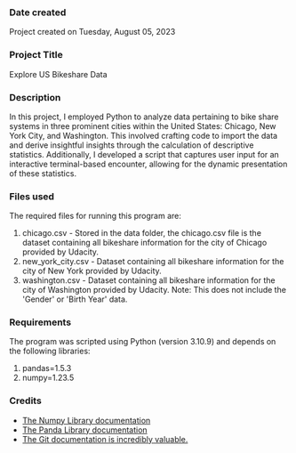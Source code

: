 ### Date created
Project created on Tuesday, August 05, 2023

### Project Title
Explore US Bikeshare Data

### Description
In this project, I employed Python to analyze data pertaining to bike share systems in three prominent cities within the United States: Chicago, New York City, and Washington. This involved crafting code to import the data and derive insightful insights through the calculation of descriptive statistics. Additionally, I developed a script that captures user input for an interactive terminal-based encounter, allowing for the dynamic presentation of these statistics.

### Files used
The required files for running this program are: 
1. chicago.csv - Stored in the data folder, the chicago.csv file is the dataset containing all bikeshare information for the city of Chicago provided by Udacity.
2. new_york_city.csv - Dataset containing all bikeshare information for the city of New York provided by Udacity.
3. washington.csv - Dataset containing all bikeshare information for the city of Washington provided by Udacity. Note: This does not include the 'Gender' or 'Birth Year' data.

### Requirements
The program was scripted using Python (version 3.10.9) and depends on the following libraries: 
1. pandas=1.5.3 
2. numpy=1.23.5

### Credits
* [The Numpy Library documentation](https://numpy.org/doc/stable/)
* [The Panda Library documentation](https://pandas.pydata.org/pandas-docs/stable/index.html)
* [The Git documentation is incredibly valuable.](https://git-scm.com/doc)